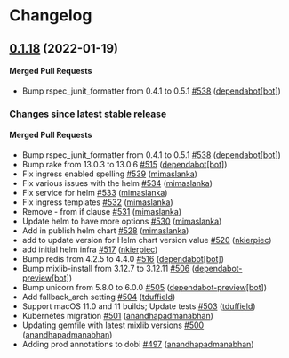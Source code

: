 # Changelog

<!-- latest_release 0.1.18 -->
## [0.1.18](https://github.com/chef/omnitruck/tree/0.1.18) (2022-01-19)

#### Merged Pull Requests
- Bump rspec_junit_formatter from 0.4.1 to 0.5.1 [#538](https://github.com/chef/omnitruck/pull/538) ([dependabot[bot]](https://github.com/dependabot[bot]))
<!-- latest_release -->

<!-- release_rollup -->
### Changes since latest stable release

#### Merged Pull Requests
- Bump rspec_junit_formatter from 0.4.1 to 0.5.1 [#538](https://github.com/chef/omnitruck/pull/538) ([dependabot[bot]](https://github.com/dependabot[bot])) <!-- 0.1.18 -->
- Bump rake from 13.0.3 to 13.0.6 [#515](https://github.com/chef/omnitruck/pull/515) ([dependabot[bot]](https://github.com/dependabot[bot])) <!-- 0.1.17 -->
- Fix ingress enabled spelling [#539](https://github.com/chef/omnitruck/pull/539) ([mimaslanka](https://github.com/mimaslanka)) <!-- 0.1.16 -->
- Fix various issues with the helm [#534](https://github.com/chef/omnitruck/pull/534) ([mimaslanka](https://github.com/mimaslanka)) <!-- 0.1.15 -->
- Fix service for helm [#533](https://github.com/chef/omnitruck/pull/533) ([mimaslanka](https://github.com/mimaslanka)) <!-- 0.1.14 -->
- Fix ingress templates [#532](https://github.com/chef/omnitruck/pull/532) ([mimaslanka](https://github.com/mimaslanka)) <!-- 0.1.13 -->
- Remove - from if clause [#531](https://github.com/chef/omnitruck/pull/531) ([mimaslanka](https://github.com/mimaslanka)) <!-- 0.1.12 -->
- Update helm to have more options [#530](https://github.com/chef/omnitruck/pull/530) ([mimaslanka](https://github.com/mimaslanka)) <!-- 0.1.11 -->
- Add in publish helm chart [#528](https://github.com/chef/omnitruck/pull/528) ([mimaslanka](https://github.com/mimaslanka)) <!-- 0.1.10 -->
- add to update version for Helm chart version value [#520](https://github.com/chef/omnitruck/pull/520) ([nkierpiec](https://github.com/nkierpiec)) <!-- 0.1.9 -->
- add initial helm infra  [#517](https://github.com/chef/omnitruck/pull/517) ([nkierpiec](https://github.com/nkierpiec)) <!-- 0.1.8 -->
- Bump redis from 4.2.5 to 4.4.0 [#516](https://github.com/chef/omnitruck/pull/516) ([dependabot[bot]](https://github.com/dependabot[bot])) <!-- 0.1.7 -->
- Bump mixlib-install from 3.12.7 to 3.12.11 [#506](https://github.com/chef/omnitruck/pull/506) ([dependabot-preview[bot]](https://github.com/dependabot-preview[bot])) <!-- 0.1.6 -->
- Bump unicorn from 5.8.0 to 6.0.0 [#505](https://github.com/chef/omnitruck/pull/505) ([dependabot-preview[bot]](https://github.com/dependabot-preview[bot])) <!-- 0.1.5 -->
- Add fallback_arch setting [#504](https://github.com/chef/omnitruck/pull/504) ([tduffield](https://github.com/tduffield)) <!-- 0.1.4 -->
- Support macOS 11.0 and 11 builds; Update tests [#503](https://github.com/chef/omnitruck/pull/503) ([tduffield](https://github.com/tduffield)) <!-- 0.1.3 -->
- Kubernetes migration [#501](https://github.com/chef/omnitruck/pull/501) ([anandhapadmanabhan](https://github.com/anandhapadmanabhan)) <!-- 0.1.2 -->
- Updating gemfile with latest mixlib versions [#500](https://github.com/chef/omnitruck/pull/500) ([anandhapadmanabhan](https://github.com/anandhapadmanabhan)) <!-- 0.1.2 -->
- Adding prod annotations to dobi [#497](https://github.com/chef/omnitruck/pull/497) ([anandhapadmanabhan](https://github.com/anandhapadmanabhan)) <!-- 0.1.1 -->
<!-- release_rollup -->

<!-- latest_stable_release -->
<!-- latest_stable_release -->